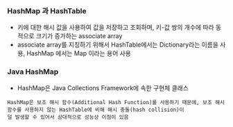 ### HashMap 과 HashTable
- 키에 대한 해시 값을 사용하여 값을 저장하고 조회하며, 키-값 쌍의 개수에 따라 동적으로 크기가 증가하는 associate array
- associate array를 지칭하기 위해서 HashTable에서는 Dictionary라는 이름을 사용, HashMap 에서는 Map 이라는 용어 사용

### Java HashMap
- HashMap은 Java Collections Framework에 속한 구현체 클래스

```
HashMap은 보조 해시 함수(Additional Hash Function)를 사용하기 때문에, 보조 해시 함수를 사용하지 않는 HashTable에 비해 해시 충돌(hash collision)이
덜 발생할 수 있어서 상대적으로 성능상 이점이 있음
```
